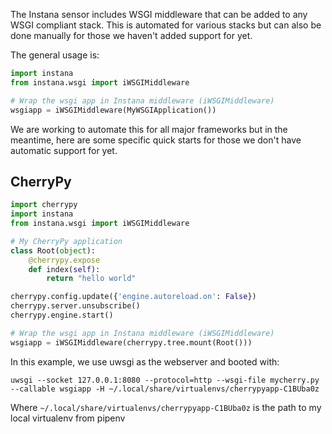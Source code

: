 The Instana sensor includes WSGI middleware that can be added to any WSGI compliant stack.  This is automated for various stacks but can also be done manually for those we haven't added support for yet.

The general usage is:

```python
import instana
from instana.wsgi import iWSGIMiddleware

# Wrap the wsgi app in Instana middleware (iWSGIMiddleware)
wsgiapp = iWSGIMiddleware(MyWSGIApplication())
```

We are working to automate this for all major frameworks but in the meantime, here are some specific quick starts for those we don't have automatic support for yet.

## CherryPy

```python
import cherrypy
import instana
from instana.wsgi import iWSGIMiddleware

# My CherryPy application
class Root(object):
    @cherrypy.expose
    def index(self):
        return "hello world"

cherrypy.config.update({'engine.autoreload.on': False})
cherrypy.server.unsubscribe()
cherrypy.engine.start()

# Wrap the wsgi app in Instana middleware (iWSGIMiddleware)
wsgiapp = iWSGIMiddleware(cherrypy.tree.mount(Root()))
```

In this example, we use uwsgi as the webserver and booted with:

`uwsgi --socket 127.0.0.1:8080 --protocol=http --wsgi-file mycherry.py --callable wsgiapp -H ~/.local/share/virtualenvs/cherrypyapp-C1BUba0z`

Where `~/.local/share/virtualenvs/cherrypyapp-C1BUba0z` is the path to my local virtualenv from pipenv
